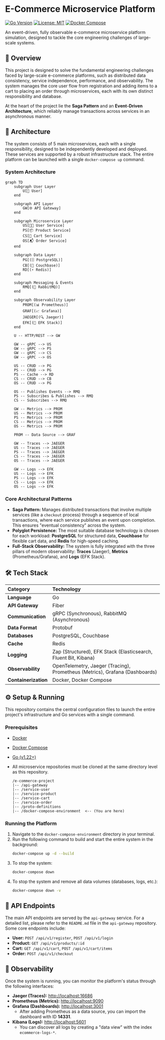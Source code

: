 # E-Commerce Microservice Platform

[![Go Version](https://img.shields.io/badge/Go-1.22%2B-blue.svg)](https://golang.org/)
[![License: MIT](https://img.shields.io/badge/License-MIT-yellow.svg)](https://opensource.org/licenses/MIT)
[![Docker Compose](https://img.shields.io/badge/Docker%20Compose-Up-success.svg)](https://docs.docker.com/compose/)

An event-driven, fully observable e-commerce microservice platform simulation, designed to tackle the core engineering challenges of large-scale systems.

## 📖 Overview

This project is designed to solve the fundamental engineering challenges faced by large-scale e-commerce platforms, such as distributed data consistency, service independence, performance, and observability. The system manages the core user flow from registration and adding items to a cart to placing an order through microservices, each with its own distinct responsibility and database.

At the heart of the project lie the **Saga Pattern** and an **Event-Driven Architecture**, which reliably manage transactions across services in an asynchronous manner.

## 🚀 Architecture

The system consists of 5 main microservices, each with a single responsibility, designed to be independently developed and deployed. These services are supported by a robust infrastructure stack. The entire platform can be launched with a single `docker-compose up` command.

### System Architecture

```mermaid
graph TD
    subgraph User Layer
        U[👤 User]
    end

    subgraph API Layer
        GW[🌐 API Gateway]
    end

    subgraph Microservice Layer
        US[🧑‍💼 User Service]
        PS[📦 Product Service]
        CS[🛒 Cart Service]
        OS[📬 Order Service]
    end

    subgraph Data Layer
        PG[(🗄️ PostgreSQL)]
        CB[(🧩 Couchbase)]
        RD[(⚡ Redis)]
    end

    subgraph Messaging & Events
        RMQ[(📨 RabbitMQ)]
    end

    subgraph Observability Layer
        PROM[(📊 Prometheus)]
        GRAF[(📈 Grafana)]
        JAEGER[(🔍 Jaeger)]
        EFK[(📝 EFK Stack)]
    end

    U -- HTTP/REST --> GW

    GW -- gRPC --> US
    GW -- gRPC --> PS
    GW -- gRPC --> CS
    GW -- gRPC --> OS

    US -- CRUD --> PG
    PS -- CRUD --> PG
    PS -- Cache --> RD
    CS -- CRUD --> CB
    OS -- CRUD --> PG

    OS -- Publishes Events --> RMQ
    PS -- Subscribes & Publishes --> RMQ
    CS -- Subscribes --> RMQ

    GW -- Metrics --> PROM
    US -- Metrics --> PROM
    PS -- Metrics --> PROM
    CS -- Metrics --> PROM
    OS -- Metrics --> PROM

    PROM -- Data Source --> GRAF

    GW -- Traces --> JAEGER
    US -- Traces --> JAEGER
    PS -- Traces --> JAEGER
    CS -- Traces --> JAEGER
    OS -- Traces --> JAEGER

    GW -- Logs --> EFK
    US -- Logs --> EFK
    PS -- Logs --> EFK
    CS -- Logs --> EFK
    OS -- Logs --> EFK
```

### Core Architectural Patterns

*   **Saga Pattern:** Manages distributed transactions that involve multiple services (like a `checkout` process) through a sequence of local transactions, where each service publishes an event upon completion. This ensures "eventual consistency" across the system.
*   **Polyglot Persistence:** The most suitable database technology is chosen for each workload: **PostgreSQL** for structured data, **Couchbase** for flexible cart data, and **Redis** for high-speed caching.
*   **Full-Stack Observability:** The system is fully integrated with the three pillars of modern observability: **Traces** (Jaeger), **Metrics** (Prometheus/Grafana), and **Logs** (EFK Stack).

## 🛠️ Tech Stack

| Category | Technology |
| :--- | :--- |
| **Language** | Go |
| **API Gateway** | Fiber |
| **Communication** | gRPC (Synchronous), RabbitMQ (Asynchronous) |
| **Data Format** | Protobuf |
| **Databases** | PostgreSQL, Couchbase |
| **Cache** | Redis |
| **Logging** | Zap (Structured), EFK Stack (Elasticsearch, Fluent Bit, Kibana) |
| **Observability** | OpenTelemetry, Jaeger (Tracing), Prometheus (Metrics), Grafana (Dashboards) |
| **Containerization** | Docker, Docker Compose |

## ⚙️ Setup & Running

This repository contains the central configuration files to launch the entire project's infrastructure and Go services with a single command.

### Prerequisites

*   [Docker](https://www.docker.com/get-started)
*   [Docker Compose](https://docs.docker.com/compose/install/)
*   [Go (v1.22+)](https://golang.org/doc/install)
*   All microservice repositories must be cloned at the same directory level as this repository.

    ```
    /e-commerce-project
    |-- /api-gateway
    |-- /service-user
    |-- /service-product
    |-- /service-cart
    |-- /service-order
    |-- /proto-definitions
    |-- /docker-compose-environment  <-- (You are here)
    ```

### Running the Platform

1.  Navigate to the `docker-compose-environment` directory in your terminal.
2.  Run the following command to build and start the entire system in the background:
    ```bash
    docker-compose up -d --build
    ```
3.  To stop the system:
    ```bash
    docker-compose down
    ```
4.  To stop the system and remove all data volumes (databases, logs, etc.):
    ```bash
    docker-compose down -v
    ```

## 📡 API Endpoints

The main API endpoints are served by the `api-gateway` service. For a detailed list, please refer to the `README.md` file in the `api-gateway` repository. Some core endpoints include:

*   **User:** `POST /api/v1/register`, `POST /api/v1/login`
*   **Product:** `GET /api/v1/products/:id`
*   **Cart:** `GET /api/v1/cart`, `POST /api/v1/cart/items`
*   **Order:** `POST /api/v1/checkout`

## 🔭 Observability

Once the system is running, you can monitor the platform's status through the following interfaces:

*   **Jaeger (Traces):** [http://localhost:16686](http://localhost:16686)
*   **Prometheus (Metrics):** [http://localhost:9090](http://localhost:9090)
*   **Grafana (Dashboards):** [http://localhost:3001](http://localhost:3001)
    *   After adding Prometheus as a data source, you can import the dashboard with ID **14331**.
*   **Kibana (Logs):** [http://localhost:5601](http://localhost:5601)
    *   You can discover all logs by creating a "data view" with the index `ecommerce-logs-*`.

